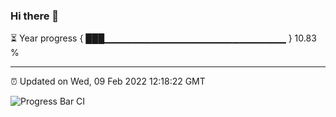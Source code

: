 ### Hi there 👋

⏳ Year progress { ███▁▁▁▁▁▁▁▁▁▁▁▁▁▁▁▁▁▁▁▁▁▁▁▁▁▁▁ } 10.83 %

---

⏰ Updated on Wed, 09 Feb 2022 12:18:22 GMT

![Progress Bar CI](https://github.com/liununu/liununu/workflows/Progress%20Bar%20CI/badge.svg)

